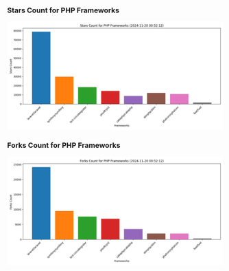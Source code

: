### Stars Count for PHP Frameworks

![Stars Chart](./archive/charts/20241120005212_stars_count.png)

### Forks Count for PHP Frameworks

![Forks Chart](./archive/charts/20241120005212_forks_count.png)

